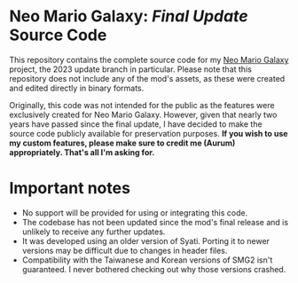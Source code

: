 # Neo Mario Galaxy: *Final Update* Source Code

This repository contains the complete source code for my [Neo Mario Galaxy](https://aurumsmods.com/nmg/) project, the 2023 update branch in particular. Please note that this repository does not include any of the mod's assets, as these were created and edited directly in binary formats.

Originally, this code was not intended for the public as the features were exclusively created for Neo Mario Galaxy. However, given that nearly two years have passed since the final update, I have decided to make the source code publicly available for preservation purposes. **If you wish to use my custom features, please make sure to credit me (Aurum) appropriately. That's all I'm asking for.**

# Important notes
- No support will be provided for using or integrating this code.
- The codebase has not been updated since the mod's final release and is unlikely to receive any further updates.
- It was developed using an older version of Syati. Porting it to newer versions may be difficult due to changes in header files.
- Compatibility with the Taiwanese and Korean versions of SMG2 isn't guaranteed. I never bothered checking out why those versions crashed.
